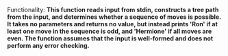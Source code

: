 Functionality: **This function reads input from stdin, constructs a tree path from the input, and determines whether a sequence of moves is possible. It takes no parameters and returns no value, but instead prints 'Ron' if at least one move in the sequence is odd, and 'Hermione' if all moves are even. The function assumes that the input is well-formed and does not perform any error checking.**